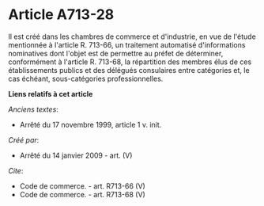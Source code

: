 # Article A713-28

Il est créé dans les chambres de commerce et d'industrie, en vue de l'étude mentionnée à l'article R. 713-66, un traitement
automatisé d'informations nominatives dont l'objet est de permettre au préfet de déterminer, conformément à l'article R.
713-68, la répartition des membres élus de ces établissements publics et des délégués consulaires entre catégories et, le cas
échéant, sous-catégories professionnelles.

**Liens relatifs à cet article**

_Anciens textes_:

  - Arrêté du 17 novembre 1999, article 1 v. init.

_Créé par_:

  - Arrêté du 14 janvier 2009 - art. (V)

_Cite_:

  - Code de commerce. - art. R713-66 (V)
  - Code de commerce. - art. R713-68 (V)
